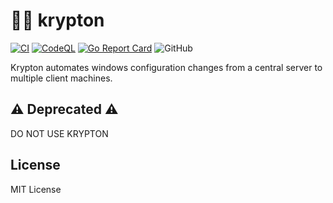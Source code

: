 # 👮‍♂️ krypton

[![CI](https://github.com/milgradesec/krypton/actions/workflows/golang-ci.yml/badge.svg)](https://github.com/milgradesec/krypton/actions/workflows/golang-ci.yml)
[![CodeQL](https://github.com/milgradesec/krypton/actions/workflows/codeql-analysis.yml/badge.svg)](https://github.com/milgradesec/krypton/actions/workflows/codeql-analysis.yml)
[![Go Report Card](https://goreportcard.com/badge/github.com/milgradesec/krypton)](https://goreportcard.com/report/github.com/milgradesec/krypton)
![GitHub](https://img.shields.io/github/license/milgradesec/krypton)

Krypton automates windows configuration changes from a central server to multiple client machines.

## ⚠️ Deprecated ⚠️

DO NOT USE KRYPTON

## License

MIT License
